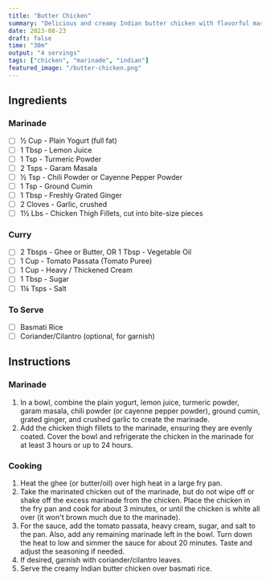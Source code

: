```yaml
---
title: "Butter Chicken"
summary: "Delicious and creamy Indian butter chicken with flavorful marinade and rich tomato cream sauce."
date: 2023-08-23
draft: false
time: "30m"
output: "4 servings"
tags: ["chicken", "marinade", "indian"]
featured_image: "/butter-chicken.png"
---
```


## Ingredients

### Marinade

- [ ] ½ Cup - Plain Yogurt (full fat)
- [ ] 1 Tbsp - Lemon Juice
- [ ] 1 Tsp - Turmeric Powder
- [ ] 2 Tsps - Garam Masala
- [ ] ½ Tsp - Chili Powder or Cayenne Pepper Powder
- [ ] 1 Tsp - Ground Cumin
- [ ] 1 Tbsp - Freshly Grated Ginger
- [ ] 2 Cloves - Garlic, crushed
- [ ] 1½ Lbs - Chicken Thigh Fillets, cut into bite-size pieces

### Curry

- [ ] 2 Tbsps - Ghee or Butter, OR 1 Tbsp - Vegetable Oil
- [ ] 1 Cup - Tomato Passata (Tomato Puree)
- [ ] 1 Cup - Heavy / Thickened Cream
- [ ] 1 Tbsp - Sugar
- [ ] 1¼ Tsps - Salt

### To Serve

- [ ] Basmati Rice
- [ ] Coriander/Cilantro (optional, for garnish)

## Instructions

### Marinade

1. In a bowl, combine the plain yogurt, lemon juice, turmeric powder, garam masala, chili powder (or cayenne pepper powder), ground cumin, grated ginger, and crushed garlic to create the marinade.
2. Add the chicken thigh fillets to the marinade, ensuring they are evenly coated. Cover the bowl and refrigerate the chicken in the marinade for at least 3 hours or up to 24 hours.

### Cooking

1. Heat the ghee (or butter/oil) over high heat in a large fry pan.
2. Take the marinated chicken out of the marinade, but do not wipe off or shake off the excess marinade from the chicken. Place the chicken in the fry pan and cook for about 3 minutes, or until the chicken is white all over (it won't brown much due to the marinade).
3. For the sauce, add the tomato passata, heavy cream, sugar, and salt to the pan. Also, add any remaining marinade left in the bowl. Turn down the heat to low and simmer the sauce for about 20 minutes. Taste and adjust the seasoning if needed.
4. If desired, garnish with coriander/cilantro leaves.
5. Serve the creamy Indian butter chicken over basmati rice.
